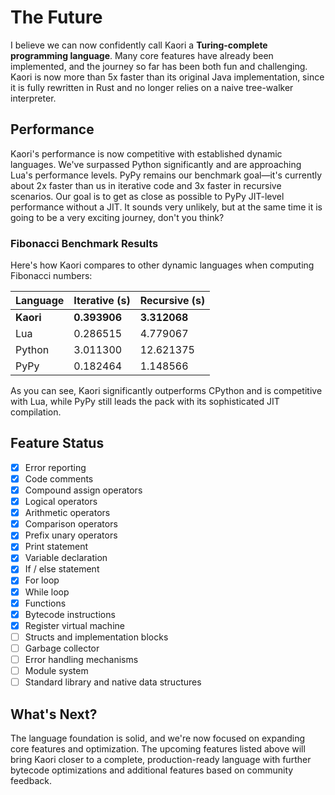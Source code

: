 # The Future

I believe we can now confidently call Kaori a **Turing-complete programming language**. Many core features have already been implemented, and the journey so far has been both fun and challenging. Kaori is now more than 5x faster than its original Java implementation, since it is fully rewritten in Rust and no longer relies on a naive tree-walker interpreter.

## Performance

Kaori's performance is now competitive with established dynamic languages. We've surpassed Python significantly and are approaching Lua's performance levels. PyPy remains our benchmark goal—it's currently about 2x faster than us in iterative code and 3x faster in recursive scenarios. Our goal is to get as close as possible to PyPy JIT-level performance without a JIT. It sounds very unlikely, but at the same time it is going to be a very exciting journey, don't you think?

### Fibonacci Benchmark Results

Here's how Kaori compares to other dynamic languages when computing Fibonacci numbers:

| Language  | Iterative (s) | Recursive (s) |
| --------- | ------------- | ------------- |
| **Kaori** | **0.393906**  | **3.312068**  |
| Lua       | 0.286515      | 4.779067      |
| Python    | 3.011300      | 12.621375     |
| PyPy      | 0.182464      | 1.148566      |

As you can see, Kaori significantly outperforms CPython and is competitive with Lua, while PyPy still leads the pack with its sophisticated JIT compilation.

## Feature Status

-   [x] Error reporting
-   [x] Code comments
-   [x] Compound assign operators
-   [x] Logical operators
-   [x] Arithmetic operators
-   [x] Comparison operators
-   [x] Prefix unary operators
-   [x] Print statement
-   [x] Variable declaration
-   [x] If / else statement
-   [x] For loop
-   [x] While loop
-   [x] Functions
-   [x] Bytecode instructions
-   [x] Register virtual machine
-   [ ] Structs and implementation blocks
-   [ ] Garbage collector
-   [ ] Error handling mechanisms
-   [ ] Module system
-   [ ] Standard library and native data structures

## What's Next?

The language foundation is solid, and we're now focused on expanding core features and optimization. The upcoming features listed above will bring Kaori closer to a complete, production-ready language with further bytecode optimizations and additional features based on community feedback.
